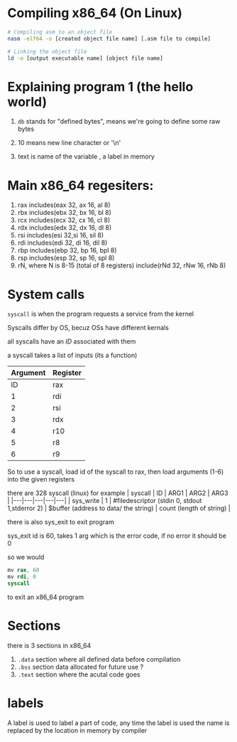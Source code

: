 # Compiling x86_64 (On Linux)
```bash
# Compiling asm to an object file
nasm -elf64 -o [created object file name] [.asm file to compile]

# Linking the object file 
ld -o [output executable name] [object file name]
```

# Explaining program 1 (the hello world)

1. `db` stands for "defined bytes", means we're going to define some raw bytes
2. 10 means new line character or '\n'

3. text is name of the variable , a label in memory

# Main x86_64 regesiters:
1. rax includes(eax 32, ax 16, al 8)
2. rbx includes(ebx 32, bx 16, bl 8)
3. rcx includes(ecx 32, cx 16, cl 8)
4. rdx includes(edx 32, dx 16, dl 8)
5. rsi includes(esi 32,si 16, sil 8)
6. rdi includes(edi 32, di 16, dil 8)
7. rbp includes(ebp 32, bp 16, bpl 8)
8. rsp includes(esp 32, sp 16, spl 8)
9. rN, where N is 8-15 (total of 8 registers) include(rNd 32, rNw 16, rNb 8)

# System calls
`syscall` is when the program requests a service from the kernel

Syscalls differ by OS, becuz OSs have different kernals

all syscalls have an *ID* associated with them

a syscall takes a list of inputs (its a function)


| Argument| Register |
|---|---|
| ID |	rax |
| 1 | rdi |
| 2 | rsi |
| 3 | rdx |
| 4 | r10 |
| 5 | r8 |
| 6 | r9 |

So to use a syscall, load id of the syscall to rax,
then load arguments (1-6) into the given registers

there are 328 syscall (linux) 
for example 
| syscall | ID | ARG1 | ARG2 | ARG3 |
|---|---|---|---|---|
| sys_write | 1 | #filedescriptor (stdin 0, stdout 1,stderror 2) | $buffer (address to data/ the string) | count (length of string) |

there is also sys_exit to exit program

sys_exit id is 60, takes 1 arg which is the error code, if no error it should be 0 

so we would 
```asm
mv rax, 60 
mv rdi, 0
syscall 
```

to exit an x86_64 program

# Sections 
there is 3 sections in x86_64
1. `.data` section where all defined data before compilation
2. `.bss` section data allocated for future use ? 
3. `.text` section where the acutal code goes

# labels
A label is used to label a part of code, any time the label is used the name is replaced by the location in memory by compiler
